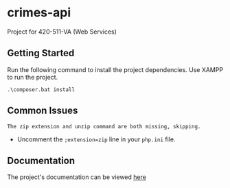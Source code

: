 # crimes-api

Project for 420-511-VA (Web Services)

## Getting Started

Run the following command to install the project dependencies. Use XAMPP to run the project.

```shell
.\composer.bat install
```

## Common Issues

`The zip extension and unzip command are both missing, skipping.`

- Uncomment the `;extension=zip` line in your `php.ini` file.

## Documentation
The project's documentation can be viewed [here](docs.md)
